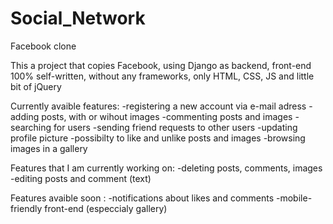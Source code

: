 # Social_Network
Facebook clone

This a project that copies Facebook, using Django as backend, front-end 100% self-written, without any frameworks, only HTML, CSS, JS and little bit of jQuery

Currently avaible features:
-registering a new account via e-mail adress
-adding posts, with or wihout images
-commenting posts and images
-searching for users
-sending friend requests to other users
-updating profile picture
-possibilty to like and unlike posts and images
-browsing images in a gallery

Features that I am currently working on:
-deleting posts, comments, images
-editing posts and comment (text)

Features avaible soon :
-notifications about likes and comments
-mobile-friendly front-end (especcialy gallery)
